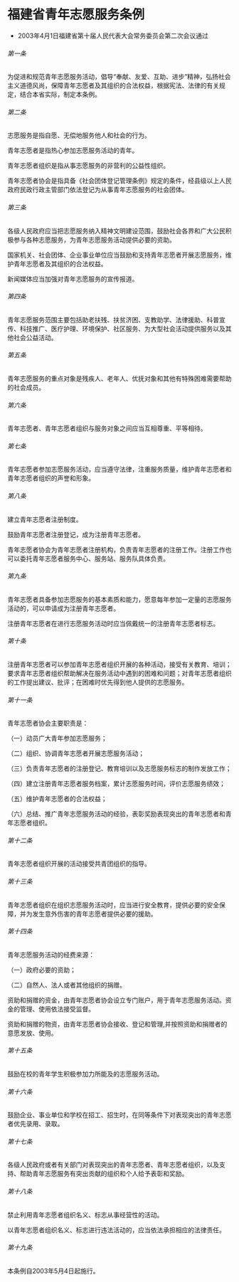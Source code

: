 # 福建省青年志愿服务条例

- 2003年4月1日福建省第十届人民代表大会常务委员会第二次会议通过

<!-- INFO END -->

###### 第一条

为促进和规范青年志愿服务活动，倡导“奉献、友爱、互助、进步”精神，弘扬社会主义道德风尚，保障青年志愿者及其组织的合法权益，根据宪法、法律的有关规定，结合本省实际，制定本条例。

###### 第二条

志愿服务是指自愿、无偿地服务他人和社会的行为。

青年志愿者是指热心参加志愿服务活动的青年。

青年志愿者组织是指从事志愿服务的非营利的公益性组织。

青年志愿者协会是指具备《社会团体登记管理条例》规定的条件，经县级以上人民政府民政行政主管部门依法登记为从事青年志愿服务的社会团体。

###### 第三条

各级人民政府应当把志愿服务纳入精神文明建设范围，鼓励社会各界和广大公民积极参与各种志愿服务，为青年志愿服务活动提供必要的资助。

国家机关、社会团体、企业事业单位应当鼓励和支持青年志愿者开展志愿服务，维护青年志愿者及其组织的合法权益。

新闻媒体应当加强对青年志愿服务的宣传报道。

###### 第四条

青年志愿服务范围主要包括助老扶残、扶贫济困、支教助学、法律援助、科普宣传、科技推广、医疗护理、环境保护、社区服务、为大型社会活动提供服务以及其他社会公益活动。

###### 第五条

青年志愿服务的重点对象是残疾人、老年人、优抚对象和其他有特殊困难需要帮助的社会成员。

###### 第六条

青年志愿者、青年志愿者组织与服务对象之间应当互相尊重、平等相待。

###### 第七条

青年志愿者参加志愿服务活动，应当遵守法律，注重服务质量，维护青年志愿者和青年志愿者组织的声誉和形象。

###### 第八条

建立青年志愿者注册制度。

鼓励青年志愿者注册登记，成为注册青年志愿者。

青年志愿者协会为青年志愿者注册机构，负责青年志愿者的注册工作。注册工作也可以委托青年志愿者服务中心、服务站、服务队具体负责。

###### 第九条

青年志愿者具备参加志愿服务的基本素质和能力，愿意每年参加一定量的志愿服务活动的，可以申请成为注册青年志愿者。

注册青年志愿者在进行志愿服务活动时应当佩戴统一的注册青年志愿者标志。

###### 第十条

注册青年志愿者可以参加青年志愿者组织开展的各种活动，接受有关教育、培训；要求青年志愿者组织帮助解决在服务活动中遇到的困难和问题；对青年志愿者组织的工作提出建议、批评；在困难时优先得到他人提供的志愿服务。

###### 第十一条

青年志愿者协会主要职责是：

（一）动员广大青年参加志愿服务；

（二）组织、协调青年志愿者开展志愿服务活动；

（三）负责青年志愿者的注册登记、教育培训以及志愿服务标志的制作发放工作；

（四）建立注册青年志愿者服务档案，累计志愿服务时间，评价志愿服务绩效；

（五）维护青年志愿者的合法权益；

（六）总结、推广青年志愿服务活动的经验，表彰奖励表现突出的青年志愿者和青年志愿者组织。

###### 第十二条

青年志愿者组织开展的活动接受共青团组织的指导。

###### 第十三条

青年志愿者组织在组织志愿服务活动时，应当进行安全教育，提供必要的安全保障，并为发生意外伤害的青年志愿者提供必要的援助。

###### 第十四条

青年志愿服务活动的经费来源：

（一）政府必要的资助；

（二）自然人、法人或者其他组织的捐赠。

资助和捐赠的资金，由青年志愿者协会设立专门账户，用于青年志愿服务活动。资金的管理、使用依法接受监督。

资助和捐赠的物资，由青年志愿者协会接收、登记和管理,并按照资助和捐赠者的意愿发放、使用。

###### 第十五条

鼓励在校的青年学生积极参加力所能及的志愿服务活动。

###### 第十六条

鼓励企业、事业单位和学校在招工、招生时，在同等条件下对表现突出的青年志愿者优先录用、录取。

###### 第十七条

各级人民政府或者有关部门对表现突出的青年志愿者、青年志愿者组织，以及支持、帮助青年志愿服务有突出贡献的组织和个人给予表彰和奖励。

###### 第十八条

禁止利用青年志愿者组织名义、标志从事经营性的活动。

以青年志愿者组织名义、标志进行违法活动的，应当依法承担相应的法律责任。

###### 第十九条

本条例自2003年5月4日起施行。
